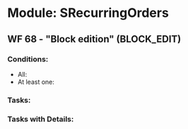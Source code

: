 # Module: SRecurringOrders
<a id="user-content-wf-68" href="#wf-68"></a>
## WF 68 - "Block edition" (BLOCK_EDIT)
### Conditions:
- All:
- At least one:
### Tasks:
### Tasks with Details:

